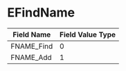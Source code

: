 # EFindName

Field Name | Field Value Type
--------- | --------------
FNAME_Find               | 0
FNAME_Add                | 1
